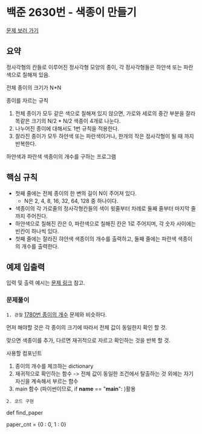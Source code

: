 # 백준 2630번 - 색종이 만들기

[문제 보러 가기](https://www.acmicpc.net/problem/2630)

## 요약

정사각형의 칸들로 이루어진 정사각형 모양의 종이, 각 정사각형들은 하얀색 또는 파란색으로 칠해져 있음.

전체 종이의 크기가 N*N

종이를 자르는 규칙
1. 전체 종이가 모두 같은 색으로 칠해져 있지 않으면, 가로와 세로의 중간 부분을 잘라 똑같은 크기의 N/2 * N/2 색종이 4개로 나눈다.
2. 나누어진 종이에 대해서도 1번 규칙을 적용한다.
3. 잘라진 종이가 모두 하얀색 또는 파란색이거나, 한개의 작은 정사각형이 될 때 까지 반복한다.

하얀색과 파란색 색종이의 개수를 구하는 프로그램

## 핵심 규칙

- 첫째 줄에는 전체 종이의 한 변의 길이 N이 주어져 있다. 
    - N은 2, 4, 8, 16, 32, 64, 128 중 하나이다. 
- 색종이의 각 가로줄의 정사각형칸들의 색이 윗줄부터 차례로 둘째 줄부터 마지막 줄까지 주어진다. 
- 하얀색으로 칠해진 칸은 0, 파란색으로 칠해진 칸은 1로 주어지며, 각 숫자 사이에는 빈칸이 하나씩 있다.
- 첫째 줄에는 잘라진 햐얀색 색종이의 개수를 출력하고, 둘째 줄에는 파란색 색종이의 개수를 출력한다.

## 예제 입출력

입력 및 출력 예시는 [문제 링크](https://www.acmicpc.net/problem/2630) 참고.

### 문제풀이

`1. 관찰`
[1780번 종이의 개수](https://www.acmicpc.net/problem/1780) 문제와 비슷하다.

먼저 해야할 것은 각 종이의 크기에 따라서 전체 값이 동일한지 확인 할 것.

맞으면 색종이를 추가, 다르면 재귀적으로 자르고 확인하는 것을 반복 할 것.

사용할 컴포넌트
1. 종이의 개수를 체크하는 dictionary
2. 재귀적으로 확인하는 함수 -> 전체 값이 동일한 조건에서 탈출하는 것 외에는 자기 자신을 계속해서 부르는 함수
3. main 함수 (파이썬이므로, if __name__ == "__main__": )활용

`2. 코드 구현`

def find_paper

paper_cnt = {0 : 0, 1 : 0}

